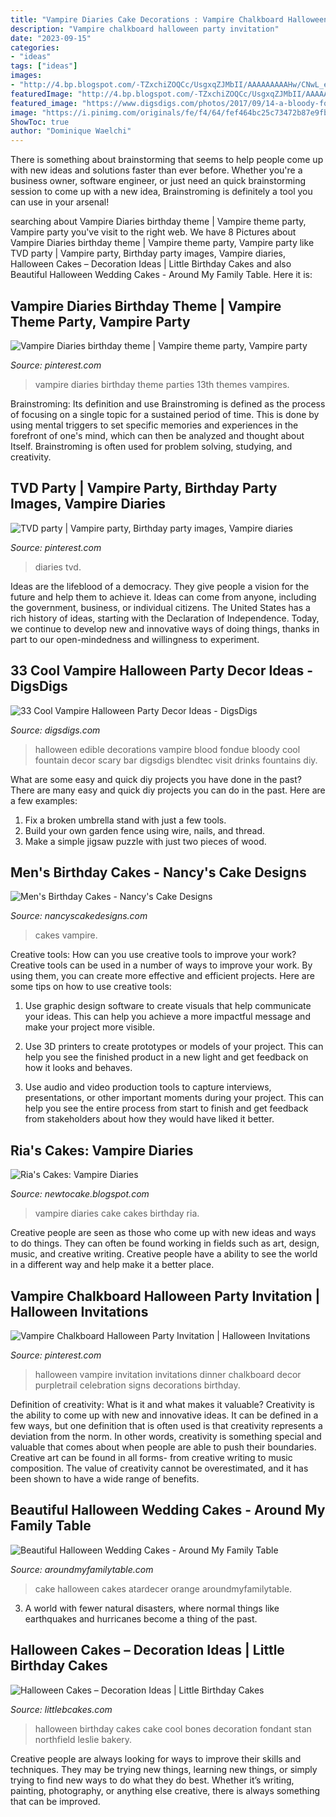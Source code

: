 ```yaml
---
title: "Vampire Diaries Cake Decorations : Vampire Chalkboard Halloween Party Invitation"
description: "Vampire chalkboard halloween party invitation"
date: "2023-09-15"
categories:
- "ideas"
tags: ["ideas"]
images:
- "http://4.bp.blogspot.com/-TZxchiZOQCc/UsgxqZJMbII/AAAAAAAAAHw/CNwL_ew_Vuw/s1600/vampire-diaries-3d-book-cake-the-return-shadow-souls-key+(1).JPG"
featuredImage: "http://4.bp.blogspot.com/-TZxchiZOQCc/UsgxqZJMbII/AAAAAAAAAHw/CNwL_ew_Vuw/s1600/vampire-diaries-3d-book-cake-the-return-shadow-souls-key+(1).JPG"
featured_image: "https://www.digsdigs.com/photos/2017/09/14-a-bloody-fountain-is-100-edible-and-cool.jpg"
image: "https://i.pinimg.com/originals/fe/f4/64/fef464bc25c73472b87e9fb44f1a137d.jpg"
ShowToc: true
author: "Dominique Waelchi"
---
```



There is something about brainstorming that seems to help people come up with new ideas and solutions faster than ever before. Whether you're a business owner, software engineer, or just need an quick brainstorming session to come up with a new idea, Brainstroming is definitely a tool you can use in your arsenal!

	

		
searching about Vampire Diaries birthday theme | Vampire theme party, Vampire party you've visit to the right web. We have 8 Pictures about Vampire Diaries birthday theme | Vampire theme party, Vampire party like TVD party | Vampire party, Birthday party images, Vampire diaries, Halloween Cakes – Decoration Ideas | Little Birthday Cakes and also Beautiful Halloween Wedding Cakes - Around My Family Table. Here it is:
		
    
## Vampire Diaries Birthday Theme | Vampire Theme Party, Vampire Party

<img loading=lazy src="https://i.pinimg.com/736x/b6/d5/02/b6d502f444277be4712def1e13b86590--vampire-diaries-vampires.jpg" onerror="this.onerror=null;this.src='https://tse4.mm.bing.net/th?id=OIP.btJ9DTx7VPnPfjJZv_QS-gHaNK&amp;pid=15.1';" alt="Vampire Diaries birthday theme | Vampire theme party, Vampire party">

_Source: pinterest.com_

>vampire diaries birthday theme parties 13th themes vampires. 

	

Brainstroming: Its definition and use
Brainstroming is defined as the process of focusing on a single topic for a sustained period of time. This is done by using mental triggers to set specific memories and experiences in the forefront of one's mind, which can then be analyzed and thought about Itself. Brainstroming is often used for problem solving, studying, and creativity.

    
## TVD Party | Vampire Party, Birthday Party Images, Vampire Diaries

<img loading=lazy src="https://i.pinimg.com/originals/f9/5d/71/f95d714ce0b0172d01c37f6429ebbfb7.jpg" onerror="this.onerror=null;this.src='https://tse1.mm.bing.net/th?id=OIP.3cs17nGj_Rljm-GB0Upu1AHaJ4&amp;pid=15.1';" alt="TVD party | Vampire party, Birthday party images, Vampire diaries">

_Source: pinterest.com_

>diaries tvd. 

	

Ideas are the lifeblood of a democracy. They give people a vision for the future and help them to achieve it. Ideas can come from anyone, including the government, business, or individual citizens. The United States has a rich history of ideas, starting with the Declaration of Independence. Today, we continue to develop new and innovative ways of doing things, thanks in part to our open-mindedness and willingness to experiment.

    
## 33 Cool Vampire Halloween Party Decor Ideas - DigsDigs

<img loading=lazy src="https://www.digsdigs.com/photos/2017/09/14-a-bloody-fountain-is-100-edible-and-cool.jpg" onerror="this.onerror=null;this.src='https://tse1.mm.bing.net/th?id=OIP.U60HG15N8fKtLzmdDF4Y_gHaLJ&amp;pid=15.1';" alt="33 Cool Vampire Halloween Party Decor Ideas - DigsDigs">

_Source: digsdigs.com_

>halloween edible decorations vampire blood fondue bloody cool fountain decor scary bar digsdigs blendtec visit drinks fountains diy. 

	

What are some easy and quick diy projects you have done in the past?
There are many easy and quick diy projects you can do in the past. Here are a few examples:
1. Fix a broken umbrella stand with just a few tools.
2. Build your own garden fence using wire, nails, and thread.
3. Make a simple jigsaw puzzle with just two pieces of wood.

    
## Men&#039;s Birthday Cakes - Nancy&#039;s Cake Designs

<img loading=lazy src="https://nancyscakedesigns.com/wp-content/uploads/2017/03/File-Oct-11-1-15-21-PM-768x1024.jpeg" onerror="this.onerror=null;this.src='https://tse4.mm.bing.net/th?id=OIP.qufBEzCcx_OAuoKHigFYFwHaJ4&amp;pid=15.1';" alt="Men&#039;s Birthday Cakes - Nancy&#039;s Cake Designs">

_Source: nancyscakedesigns.com_

>cakes vampire. 

	

Creative tools: How can you use creative tools to improve your work?
Creative tools can be used in a number of ways to improve your work. By using them, you can create more effective and efficient projects. Here are some tips on how to use creative tools:
1. Use graphic design software to create visuals that help communicate your ideas. This can help you achieve a more impactful message and make your project more visible.

2. Use 3D printers to create prototypes or models of your project. This can help you see the finished product in a new light and get feedback on how it looks and behaves.

3. Use audio and video production tools to capture interviews, presentations, or other important moments during your project. This can help you see the entire process from start to finish and get feedback from stakeholders about how they would have liked it better.


    
## Ria&#039;s Cakes: Vampire Diaries

<img loading=lazy src="http://4.bp.blogspot.com/-TZxchiZOQCc/UsgxqZJMbII/AAAAAAAAAHw/CNwL_ew_Vuw/s1600/vampire-diaries-3d-book-cake-the-return-shadow-souls-key+(1).JPG" onerror="this.onerror=null;this.src='https://tse3.mm.bing.net/th?id=OIP.urwjRQ-ZTeHK7ocCE5lm1gHaFS&amp;pid=15.1';" alt="Ria&#039;s Cakes: Vampire Diaries">

_Source: newtocake.blogspot.com_

>vampire diaries cake cakes birthday ria. 

	

Creative people are seen as those who come up with new ideas and ways to do things. They can often be found working in fields such as art, design, music, and creative writing. Creative people have a ability to see the world in a different way and help make it a better place.

    
## Vampire Chalkboard Halloween Party Invitation | Halloween Invitations

<img loading=lazy src="https://i.pinimg.com/originals/fe/f4/64/fef464bc25c73472b87e9fb44f1a137d.jpg" onerror="this.onerror=null;this.src='https://tse3.mm.bing.net/th?id=OIP.hRNZPbP3VRoiqFqVI-r41QAAAA&amp;pid=15.1';" alt="Vampire Chalkboard Halloween Party Invitation | Halloween Invitations">

_Source: pinterest.com_

>halloween vampire invitation invitations dinner chalkboard decor purpletrail celebration signs decorations birthday. 

	

Definition of creativity: What is it and what makes it valuable?
Creativity is the ability to come up with new and innovative ideas. It can be defined in a few ways, but one definition that is often used is that creativity represents a deviation from the norm. In other words, creativity is something special and valuable that comes about when people are able to push their boundaries. Creative art can be found in all forms- from creative writing to music composition. The value of creativity cannot be overestimated, and it has been shown to have a wide range of benefits.

    
## Beautiful Halloween Wedding Cakes - Around My Family Table

<img loading=lazy src="https://www.aroundmyfamilytable.com/wp-content/uploads/2015/10/269633s5xj_atardecer-cake_900.jpg" onerror="this.onerror=null;this.src='https://tse4.mm.bing.net/th?id=OIP.xGRckkJYhJA0Tj3Y9Mt3KgHaJ4&amp;pid=15.1';" alt="Beautiful Halloween Wedding Cakes - Around My Family Table">

_Source: aroundmyfamilytable.com_

>cake halloween cakes atardecer orange aroundmyfamilytable. 

	

3. A world with fewer natural disasters, where normal things like earthquakes and hurricanes become a thing of the past. 

    
## Halloween Cakes – Decoration Ideas | Little Birthday Cakes

<img loading=lazy src="http://www.littlebcakes.com/wp-content/uploads/2013/08/Halloween-Birthday-Cakes.jpg" onerror="this.onerror=null;this.src='https://tse3.mm.bing.net/th?id=OIP.DBxsuzLYPrIKylJBVhWPAgHaHL&amp;pid=15.1';" alt="Halloween Cakes – Decoration Ideas | Little Birthday Cakes">

_Source: littlebcakes.com_

>halloween birthday cakes cake cool bones decoration fondant stan northfield leslie bakery. 

	

Creative people are always looking for ways to improve their skills and techniques. They may be trying new things, learning new things, or simply trying to find new ways to do what they do best. Whether it’s writing, painting, photography, or anything else creative, there is always something that can be improved.

